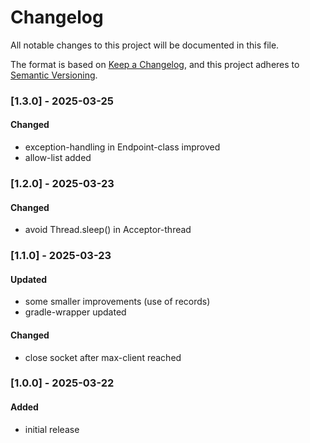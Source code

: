 # Changelog
All notable changes to this project will be documented in this file.

The format is based on [Keep a Changelog](https://keepachangelog.com/en/1.0.0/),
and this project adheres to [Semantic Versioning](https://semver.org/spec/v2.0.0.html).

### [1.3.0] - 2025-03-25
#### Changed
- exception-handling in Endpoint-class improved
- allow-list added


### [1.2.0] - 2025-03-23
#### Changed
- avoid Thread.sleep() in Acceptor-thread


### [1.1.0] - 2025-03-23
#### Updated
- some smaller improvements (use of records)
- gradle-wrapper updated

#### Changed
- close socket after max-client reached


### [1.0.0] - 2025-03-22
#### Added 
- initial release
